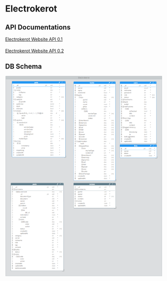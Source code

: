 # Electrokerot

## API Documentations

[Electrokerot Website API 0.1](https://app.swaggerhub.com/apis-docs/SwimmingPolar/electrokerot/0.0.1)

####

[Electrokerot Website API 0.2](https://app.swaggerhub.com/apis-docs/SwimmingPolar/electrokerot/0.0.2)

## DB Schema

![db-schema](assets/db-schema.png)
